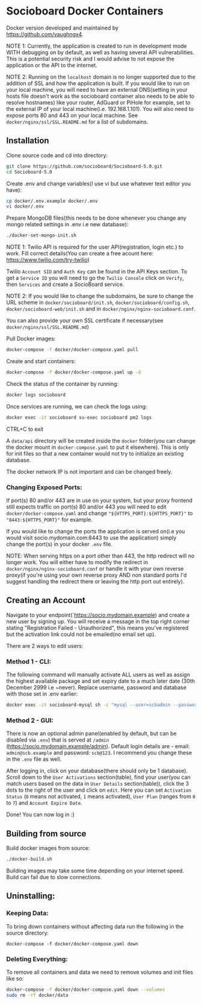 # Socioboard Docker Containers
Docker version developed and maintained by https://github.com/vaughngx4.

NOTE 1: Currently, the application is created to run in development mode WITH debugging on by default, as well as having several API vulnerabilities. This is a potential security risk and I would advise to not expose the application or the API to the internet.

NOTE 2: Running on the `localhost` domain is no longer supported due to the addition of SSL and how the application is built. If you would like to run on your local machine, you will need to have an external DNS(setting in your hosts file doesn't work as the socioboard container also needs to be able to resolve hostnames) like your router, AdGuard or PiHole for example, set to the external IP of your local machine(i.e. 192.168.1.101). You will also need to expose ports 80 and 443 on your local machine. See `docker/nginx/ssl/SSL.README.md` for a list of subdomains.

## Installation
Clone source code and cd into directory:
```bash
git clone https://github.com/socioboard/Socioboard-5.0.git
cd Socioboard-5.0
```

Create .env and change variables(I use vi but use whatever text editor you have):
```bash
cp docker/.env.example docker/.env
vi docker/.env
```

Prepare MongoDB files(this needs to be done whenever you change any mongo related settings in .env i.e new database):
```bash
./docker-set-mongo-init.sh
```

NOTE 1: Twilio API is required for the user API(registration, login etc.) to work. Fill correct details(You can create a free acount here: https://www.twilio.com/try-twilio)

Twilio `Account SID` and `Auth Key` can be found in the API Keys section. To get a `Service ID` you will need to go the `Twilio Console` click on `Verify`, then `Services` and create a SocioBoard service.

NOTE 2: If you would like to change the subdomains, be sure to change the URL scheme in `docker/socioboard/init.sh`, `docker/socioboard/config.sh`, `docker/socioboard-web/init.sh` and in `docker/nginx/nginx-socioboard.conf`.

You can also provide your own SSL certificate if necessary(see `docker/nginx/ssl/SSL.README.md`)

Pull Docker images:
```bash
docker-compose -f docker/docker-compose.yaml pull
```

Create and start containers:
```bash
docker-compose -f docker/docker-compose.yaml up -d
```

Check the status of the container by running:
```bash
docker logs socioboard
```

Once services are running, we can check the logs using:
```bash
docker exec -it socioboard su-exec socioboard pm2 logs
```
CTRL+C to exit

A `data/api` directory will be created inside the `docker` folder(you can change the docker mount in `docker-compose.yaml` to put it elsewhere). This is only for init files so that a new container would not try to initialize an existing database.

The docker network IP is not important and can be changed freely.

### Changing Exposed Ports:
If port(s) 80 and/or 443 are in use on your system, but your proxy frontend still expects traffic on port(s) 80 and/or 443 you will need to edit `docker/docker-compose.yaml` and change `"${HTTPS_PORT}:${HTTPS_PORT}"` to `"8443:${HTTPS_PORT}"` for example.

If you would like to change the ports the application is served on(i.e you would visit socio.mydomain.com:8443 to use the application) simply change the port(s) in your docker `.env` file.

NOTE: When serving https on a port other than 443, the http redirect will no longer work. You will either have to modify the redirect in `docker/nginx/nginx-socioboard.conf` or handle it with your own reverse proxy(if you're using your own reverse proxy AND non standard ports I'd suggest handling the redirect there or leaving the http port out entirely).

## Creating an Account
Navigate to your endpoint(`https://socio.mydomain.example) and create a new user by signing up. You will receive a message in the top right corner stating "Registration Failed - Unauthorized", this means you've registered but the activation link could not be emailed(no email set up).

There are 2 ways to edit users:
### Method 1 - CLI:
The following command will manually activate ALL users as well as assign the highest available package and set expiry date to a much later date (30th December 2999 i.e ~never). Replace username, password and database with those set in .env earlier:
```bash
docker exec -it socioboard-mysql sh -c "mysql --user=scbadmin --password=sqlpass --database=scbsql < /perma-act-users.sql"
```

### Method 2 - GUI:
There is now an optional admin panel(enabled by default, but can be disabled via `.env`) that is served at `/admin` (https://socio.mydomain.example/admin). Default login details are - email: `admin@scb.example` and password: `scb@123`. I recommend you change these in the `.env` file as well.

After logging in, click on your database(there should only be 1 database). Scroll down to the `User Activations` section(table), find your user(you can match users based on the data in `User Details` section(table)), click the 3 dots to the right of the user and click on `edit`. Here you can set `Activation Status` (`0` means not activated, `1` means activated), `User Plan` (ranges from `0` to `7`) and `Account Expire Date`.

Done! You can now log in :)

## Building from source
Build docker images from source:
```bash
./docker-build.sh
```
Building images may take some time depending on your internet speed. Build can fail due to slow connections.

## Uninstalling:
### Keeping Data:
To bring down containers without affecting data run the following in the source directory:
```
docker-compose -f docker/docker-compose.yaml down
```

### Deleting Everything:
To remove all containers and data we need to remove volumes and init files like so:
```bash
docker-compose -f docker/docker-compose.yaml down --volumes
sudo rm -rf docker/data
```
